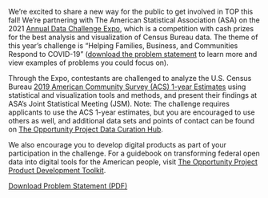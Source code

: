 We’re excited to share a new way for the public to get involved in TOP this fall! We’re partnering with The American Statistical Association (ASA) on the 2021 [Annual Data Challenge Expo](https://community.amstat.org/dataexpo/home), which is a competition with cash prizes for the best analysis and visualization of Census Bureau data. The theme of this year’s challenge is “Helping Families, Business, and Communities Respond to COVID-19” ([download the problem statement](../assets/files/covid-19-top-asa-problem-statement.pdf) to learn more and view examples of problems you could focus on).

Through the Expo, contestants are challenged to analyze the U.S. Census Bureau [2019 American Community Survey (ACS) 1-year Estimates](https://www.census.gov/newsroom/press-kits/2020/acs-1year.html) using statistical and visualization tools and methods, and present their findings at ASA’s Joint Statistical Meeting (JSM).
Note: The challenge requires applicants to use the ACS 1-year estimates, but you are encouraged to use others as well, and additional data sets and points of contact can be found on [The Opportunity Project Data Curation Hub](../data/covid-19).

We also encourage you to develop digital products as part of your participation in the challenge. For a guidebook on transforming federal open data into digital tools for the American people, visit [The Opportunity Project Product Development Toolkit](https://opportunity.census.gov/product-development/toolkit/).

[Download Problem Statement (PDF)](../assets/files/covid-19-top-asa-problem-statement.pdf)